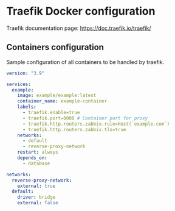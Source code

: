 # Traefik Docker configuration

Traefik documentation page: https://doc.traefik.io/traefik/

## Containers configuration
Sample configuration of all containers to be handled by traefik.

```yaml
version: "3.9"

services:
  example:
    image: example/example:latest
    container_name: example-container
    labels:
      - traefik.enable=true
      - traefik.port=8080 # Container port for proxy
      - traefik.http.routers.zabbix.rule=Host(`example.com`)
      - traefik.http.routers.zabbix.tls=true
    networks:
      - default
      - reverse-proxy-network
    restart: always
    depends_on:
      - database

networks:
  reverse-proxy-network:
    external: true
  default:
    driver: bridge
    external: false
````
